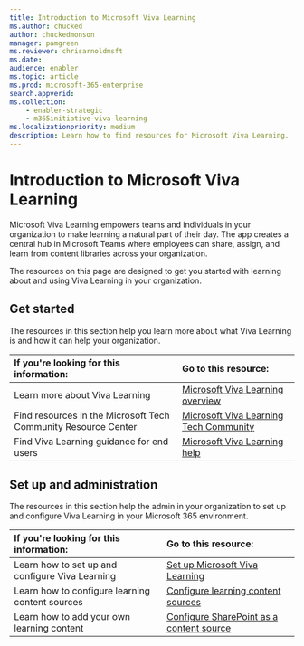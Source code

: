 ```yaml
---
title: Introduction to Microsoft Viva Learning
ms.author: chucked
author: chuckedmonson
manager: pamgreen
ms.reviewer: chrisarnoldmsft
ms.date: 
audience: enabler
ms.topic: article
ms.prod: microsoft-365-enterprise
search.appverid: 
ms.collection: 
    - enabler-strategic
    - m365initiative-viva-learning
ms.localizationpriority: medium
description: Learn how to find resources for Microsoft Viva Learning.
---
```


# Introduction to Microsoft Viva Learning

Microsoft Viva Learning empowers teams and individuals in your organization to make learning a natural part of their day. The app creates a central hub in Microsoft Teams where employees can share, assign, and learn from content libraries across your organization.

The resources on this page are designed to get you started with learning about and using Viva Learning in your organization.

## Get started

The resources in this section help you learn more about what Viva Learning is and how it can help your organization.

| If you're looking for this information: | Go to this resource: |
|:-----|:-----|
|Learn more about Viva Learning |[Microsoft Viva Learning overview](overview-viva-learning.md)|
|Find resources in the Microsoft Tech Community Resource Center|[Microsoft Viva Learning Tech Community](https://resources.techcommunity.microsoft.com/viva-learning/)|
|Find Viva Learning guidance for end users|[Microsoft Viva Learning help](https://support.microsoft.com/office/learning-preview-app-01bfed12-c327-41e0-a68f-7fa527dcc98a)|

## Set up and administration

The resources in this section help the admin in your organization to set up and configure Viva Learning in your Microsoft 365 environment.

| If you're looking for this information: | Go to this resource: |
|:-----|:-----|
|Learn how to set up and configure Viva Learning|[Set up Microsoft Viva Learning](set-up-teams-admin-center.md)|
|Learn how to configure learning content sources|[Configure learning content sources](content-sources-365-admin-center.md)|
|Learn how to add your own learning content|[Configure SharePoint as a content source](configure-sharepoint-content-source.md)|





